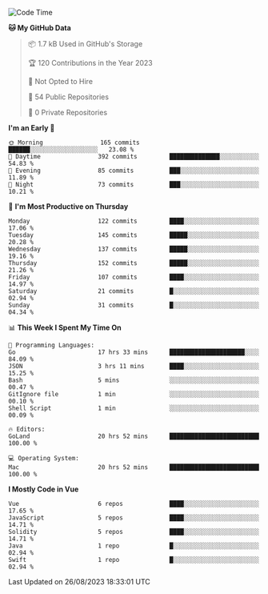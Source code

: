 <!--START_SECTION:waka-->
![Code Time](http://img.shields.io/badge/Code%20Time-859%20hrs%2047%20mins-blue)

**🐱 My GitHub Data** 

> 📦 1.7 kB Used in GitHub's Storage 
 > 
> 🏆 120 Contributions in the Year 2023
 > 
> 🚫 Not Opted to Hire
 > 
> 📜 54 Public Repositories 
 > 
> 🔑 0 Private Repositories 
 > 
**I'm an Early 🐤** 

```text
🌞 Morning                165 commits         ██████░░░░░░░░░░░░░░░░░░░   23.08 % 
🌆 Daytime                392 commits         ██████████████░░░░░░░░░░░   54.83 % 
🌃 Evening                85 commits          ███░░░░░░░░░░░░░░░░░░░░░░   11.89 % 
🌙 Night                  73 commits          ███░░░░░░░░░░░░░░░░░░░░░░   10.21 % 
```
📅 **I'm Most Productive on Thursday** 

```text
Monday                   122 commits         ████░░░░░░░░░░░░░░░░░░░░░   17.06 % 
Tuesday                  145 commits         █████░░░░░░░░░░░░░░░░░░░░   20.28 % 
Wednesday                137 commits         █████░░░░░░░░░░░░░░░░░░░░   19.16 % 
Thursday                 152 commits         █████░░░░░░░░░░░░░░░░░░░░   21.26 % 
Friday                   107 commits         ████░░░░░░░░░░░░░░░░░░░░░   14.97 % 
Saturday                 21 commits          █░░░░░░░░░░░░░░░░░░░░░░░░   02.94 % 
Sunday                   31 commits          █░░░░░░░░░░░░░░░░░░░░░░░░   04.34 % 
```


📊 **This Week I Spent My Time On** 

```text
💬 Programming Languages: 
Go                       17 hrs 33 mins      █████████████████████░░░░   84.09 % 
JSON                     3 hrs 11 mins       ████░░░░░░░░░░░░░░░░░░░░░   15.25 % 
Bash                     5 mins              ░░░░░░░░░░░░░░░░░░░░░░░░░   00.47 % 
GitIgnore file           1 min               ░░░░░░░░░░░░░░░░░░░░░░░░░   00.10 % 
Shell Script             1 min               ░░░░░░░░░░░░░░░░░░░░░░░░░   00.09 % 

🔥 Editors: 
GoLand                   20 hrs 52 mins      █████████████████████████   100.00 % 

💻 Operating System: 
Mac                      20 hrs 52 mins      █████████████████████████   100.00 % 
```

**I Mostly Code in Vue** 

```text
Vue                      6 repos             ████░░░░░░░░░░░░░░░░░░░░░   17.65 % 
JavaScript               5 repos             ████░░░░░░░░░░░░░░░░░░░░░   14.71 % 
Solidity                 5 repos             ████░░░░░░░░░░░░░░░░░░░░░   14.71 % 
Java                     1 repo              █░░░░░░░░░░░░░░░░░░░░░░░░   02.94 % 
Swift                    1 repo              █░░░░░░░░░░░░░░░░░░░░░░░░   02.94 % 
```




 Last Updated on 26/08/2023 18:33:01 UTC
<!--END_SECTION:waka-->
